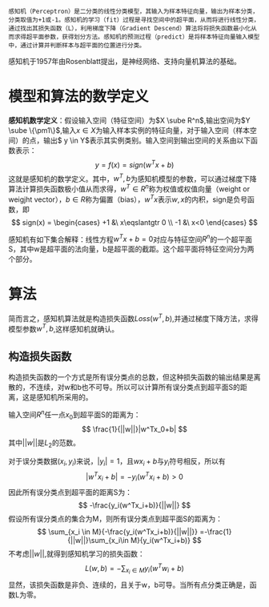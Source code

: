     感知机（Perceptron）是二分类的线性分类模型，其输入为样本特征向量，输出为样本分类，分类取值为+1或-1。感知机的学习（fit）过程是寻找空间中的超平面，从而将进行线性分类，通过找出其损失函数（L），利用梯度下降（Gradient Descend）算法将将损失函数最小化从而求得超平面参数，获得划分方法。感知机的预测过程（predict）是将样本特征向量输入模型中，通过计算并判断样本与超平面的位置进行分类。

​        感知机于1957年由Rosenblatt提出，是神经网络、支持向量机算法的基础。

#  模型和算法的数学定义

**感知机数学定义**：假设输入空间（特征空间）为$X \sube R^n​$,输出空间为$Y \sube \{\pm1\}​$,输入$x \in X​$为输入样本实例的特征向量，对于输入空间（样本空间）的点，输出$ y \in Y​$表示其实例类别。输入空间到输出空间的关系由以下函数表示：
$$
y = f(x) = sign(w^Tx+b)
$$
这就是感知机的数学定义。其中，$w^T,b$为感知机模型的参数，可以通过梯度下降算法计算损失函数极小值从而求得，$w^T\in R^n$称为权值或权值向量（weight or weigjht vector），$b \in R$称为偏置（bias），$w^Tx$表示$w,x$的内积，sign是负号函数，即
$$
sign(x) = 
\begin{cases}
	+1 &\ x\eqslantgtr 0 \\
	-1 &\ x<0
\end{cases}
$$

感知机有如下集合解释：线性方程$w^Tx +b =0​$对应与特征空间$R^n​$的一个超平面S，其中w是超平面的法向量，b是超平面的截距。这个超平面将特征空间分为两个部分。


#  算法

简而言之，感知机算法就是构造损失函数$Loss(w^T,b)$,并通过梯度下降方法，求得模型参数$w^T,b$,这样感知机就确认。

##  构造损失函数

构造损失函数的一个方式是所有误分类点的总数，但这种损失函数的输出结果是离散的，不连续，对w和b也不可导。所以可以计算所有误分类点到超平面S的距离，这是感知机所采用的。

输入空间$R^n$任一点$x_0$到超平面S的距离为：
$$
\frac{1}{||w||}|w^Tx_0+b|
$$
其中$||w||$是$L_2$的范数。

对于误分类数据$(x_i,y_i)$来说，$|y_i|=1$，且$wx_i+b$与$y_i$符号相反，所以有
$$
|w^Tx_i+b|=-y_i(w^Tx_i+b)>0
$$
因此所有误分类点到超平面的距离S为：
$$
-\frac{y_i(w^Tx_i+b)}{||w||}
$$
假设所有误分类点的集合为M，则所有误分类点到超平面S的距离为：
$$
\sum_{x_i \in M}{-\frac{y_i(w^Tx_i+b)}{||w||}}
=-\frac{1}{||w||}\sum_{x_i\in M}{y_i(w^Tx_i+b)}
$$
不考虑$||w||$,就得到感知机学习的损失函数：
$$
L(w,b) = -\sum_{x_i \in M}{y_i(w^Tw_i+b)}
$$
显然，该损失函数是非负、连续的，且关于w，b可导。当所有点分类正确是，函数L为零。

